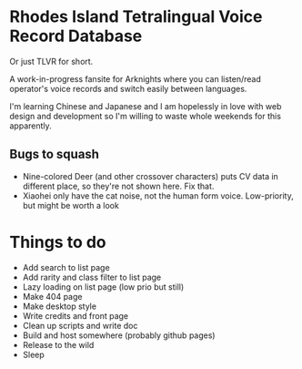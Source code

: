 # Rhodes Island Tetralingual Voice Record Database
Or just TLVR for short.

A work-in-progress fansite for Arknights where you can listen/read operator's voice records and switch easily between languages.

I'm learning Chinese and Japanese and I am hopelessly in love with web design and development so I'm willing to waste whole weekends for this apparently.

## Bugs to squash
- Nine-colored Deer (and other crossover characters) puts CV data in different place, so they're not shown here. Fix that.
- Xiaohei only have the cat noise, not the human form voice. Low-priority, but might be worth a look

# Things to do
- Add search to list page
- Add rarity and class filter to list page
- Lazy loading on list page (low prio but still)
- Make 404 page
- Make desktop style
- Write credits and front page
- Clean up scripts and write doc
- Build and host somewhere (probably github pages)
- Release to the wild
- Sleep